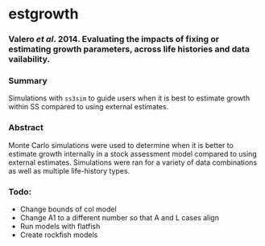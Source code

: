 estgrowth
=========

### Valero *et al*. 2014. Evaluating the impacts of fixing or estimating growth parameters, across life histories and data vailability.


### Summary
Simulations with `ss3sim` to guide users when it is best to estimate growth within SS compared to using external estimates.

### Abstract
Monte Carlo simulations were used to determine when it is better to estimate growth internally in a stock assessment model compared to using external estimates. Simulations were ran for a variety of data combinations as well as multiple life-history types.

### Todo:
* Change bounds of col model
* Change A1 to a different number so that A and L cases align
* Run models with flatfish
* Create rockfish models
